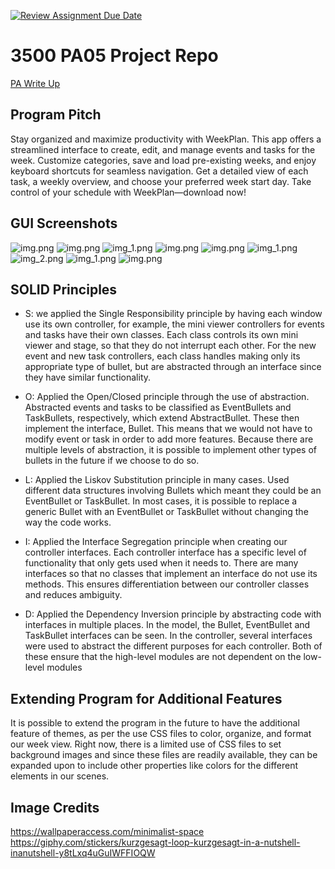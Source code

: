 [![Review Assignment Due Date](https://classroom.github.com/assets/deadline-readme-button-24ddc0f5d75046c5622901739e7c5dd533143b0c8e959d652212380cedb1ea36.svg)](https://classroom.github.com/a/x6ckGcN8)
# 3500 PA05 Project Repo

[PA Write Up](https://markefontenot.notion.site/PA-05-8263d28a81a7473d8372c6579abd6481)

## Program Pitch
Stay organized and maximize productivity with WeekPlan. This app offers a streamlined interface to create, edit, 
and manage events and tasks for the week. Customize categories, save and load pre-existing weeks, and enjoy keyboard 
shortcuts for seamless navigation. Get a detailed view of each task, a weekly overview, and choose your preferred week
start day. Take control of your schedule with WeekPlan—download now!

## GUI Screenshots
![img.png](pngs/WelcomeScreen.png)
![img.png](PrePasswordWeekView.png)
![img_1.png](PasswordView.png)
![img.png](pngs/WeekView.png)
![img.png](pngs/CreateNewEvent.png)
![img_1.png](pngs/CreateNewTask.png)
![img_2.png](pngs/CreateNewWeek.png)
![img_1.png](pngs/MiniViewerEvent.png)
![img.png](pngs/MiniViewerTask.png)

## SOLID Principles
- S: we applied the Single Responsibility principle by having each window use its own controller, for example, 
the mini viewer controllers for events and tasks have their own classes. Each class controls its own mini viewer and stage,
so that they do not interrupt each other. For the new event and new task controllers, each class handles making only
its appropriate type of bullet, but are abstracted through an interface since they have similar functionality.

- O: Applied the Open/Closed principle through the use of abstraction. Abstracted events and tasks
to be classified as EventBullets and TaskBullets, respectively, which extend AbstractBullet. These then implement the
interface, Bullet. This means that we would not have to modify event or task in order to add more features. Because there are
multiple levels of abstraction, it is possible to implement other types of bullets in the future if we choose to do so.

- L: Applied the Liskov Substitution principle in many cases. Used different data structures involving Bullets 
which meant they could be an EventBullet or TaskBullet. In most cases, it is possible to replace a generic Bullet with an EventBullet
or TaskBullet without changing the way the code works.

- I: Applied the Interface Segregation principle when creating our controller interfaces. Each controller interface
has a specific level of functionality that only gets used when it needs to. There are many interfaces so that no classes
that implement an interface do not use its methods. This ensures differentiation between our controller classes and reduces
ambiguity.

- D: Applied the Dependency Inversion principle by abstracting code with interfaces in multiple places. In the model, the Bullet,
EventBullet and TaskBullet interfaces can be seen. In the controller, several interfaces were used to abstract
the different purposes for each controller. Both of these ensure that the high-level modules are not dependent on the low-level
modules

## Extending Program for Additional Features
It is possible to extend the program in the future to have the additional feature of themes, as per the use CSS files to color,
organize, and format our week view. Right now, there is a limited use of CSS files to set background images and since
these files are readily available, they can be expanded upon to include other properties like colors for the different elements
in our scenes.

## Image Credits
https://wallpaperaccess.com/minimalist-space
https://giphy.com/stickers/kurzgesagt-loop-kurzgesagt-in-a-nutshell-inanutshell-y8tLxq4uGuIWFFIOQW
